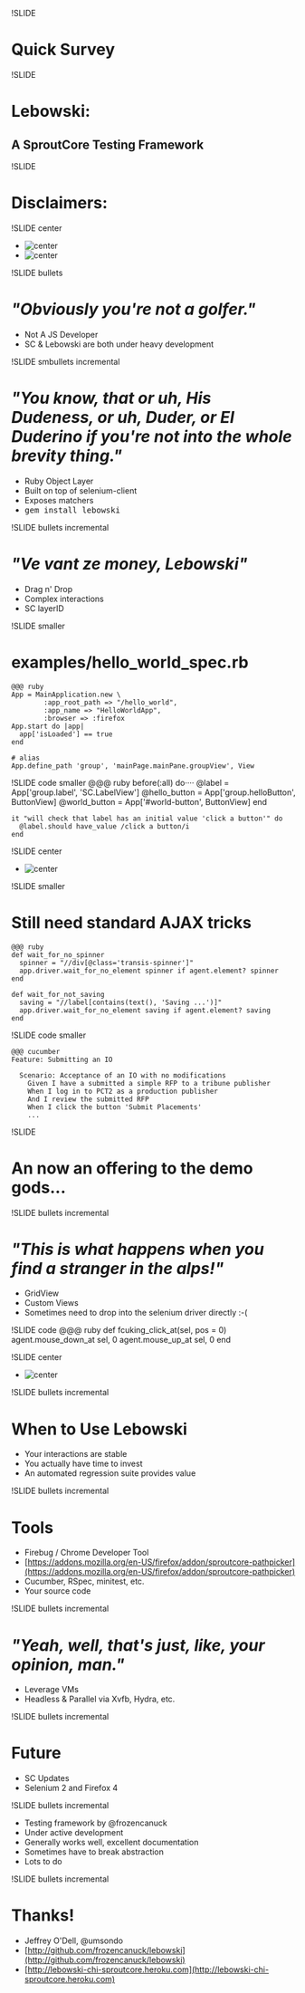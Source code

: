 !SLIDE
# Quick Survey

!SLIDE 
# Lebowski:
## A SproutCore Testing Framework

!SLIDE 
# Disclaimers:

!SLIDE center
* ![center](centro_no.tagline.png)
* ![center](transis_no.tagline.png)

!SLIDE bullets
# _"Obviously you're not a golfer."_
* Not A JS Developer
* SC & Lebowski are both under heavy development

!SLIDE smbullets incremental
# _"You know, that or uh, His Dudeness, or uh, Duder, or El Duderino if you're not into the whole brevity thing."_
* Ruby Object Layer
* Built on top of selenium-client
* Exposes matchers
* <tt>gem install lebowski</tt>

!SLIDE bullets incremental
# _"Ve vant ze money, Lebowski"_
* Drag n' Drop
* Complex interactions
* SC layerID

!SLIDE smaller 
# examples/hello_world_spec.rb
    @@@ ruby
    App = MainApplication.new \
            :app_root_path => "/hello_world",
            :app_name => "HelloWorldApp",
            :browser => :firefox
    App.start do |app|
      app['isLoaded'] == true
    end

    # alias
    App.define_path 'group', 'mainPage.mainPane.groupView', View

!SLIDE code smaller
    @@@ ruby
    before(:all) do····
      @label = App['group.label', 'SC.LabelView']
      @hello_button = App['group.helloButton', ButtonView]
      @world_button = App['#world-button', ButtonView]
    end

    it "will check that label has an initial value 'click a button'" do
      @label.should have_value /click a button/i
    end

!SLIDE center
* ![center](sc-log.jpg)

!SLIDE smaller
# Still need standard AJAX tricks
    @@@ ruby
    def wait_for_no_spinner
      spinner = "//div[@class='transis-spinner']"
      app.driver.wait_for_no_element spinner if agent.element? spinner
    end

    def wait_for_not_saving
      saving = "//label[contains(text(), 'Saving ...')]"
      app.driver.wait_for_no_element saving if agent.element? saving
    end

!SLIDE code smaller

    @@@ cucumber
    Feature: Submitting an IO
    
      Scenario: Acceptance of an IO with no modifications
        Given I have a submitted a simple RFP to a tribune publisher
        When I log in to PCT2 as a production publisher
        And I review the submitted RFP  
        When I click the button 'Submit Placements'
        ...

!SLIDE
# An now an offering to the demo gods...

!SLIDE bullets incremental
# _"This is what happens when you find a stranger in the alps!"_
* GridView
* Custom Views
* Sometimes need to drop into the selenium driver directly :-(

!SLIDE code
    @@@ ruby
    def fcuking_click_at(sel, pos = 0)
      agent.mouse_down_at sel, 0
      agent.mouse_up_at sel, 0
    end

!SLIDE center
* ![center](lebowski-issue.jpg)

!SLIDE bullets incremental
# When to Use Lebowski
* Your interactions are stable
* You actually have time to invest
* An automated regression suite provides value

!SLIDE bullets incremental
# Tools
* Firebug / Chrome Developer Tool
* [https://addons.mozilla.org/en-US/firefox/addon/sproutcore-pathpicker](https://addons.mozilla.org/en-US/firefox/addon/sproutcore-pathpicker)
* Cucumber, RSpec, minitest, etc.
* Your source code

!SLIDE bullets incremental
# _"Yeah, well, that's just, like, your opinion, man."_
* Leverage VMs
* Headless & Parallel via Xvfb, Hydra, etc.

!SLIDE bullets incremental
# Future
* SC Updates
* Selenium 2 and Firefox 4

!SLIDE bullets incremental
* Testing framework by @frozencanuck
* Under active development
* Generally works well, excellent documentation
* Sometimes have to break abstraction
* Lots to do

!SLIDE bullets incremental
# Thanks!
* Jeffrey O'Dell, @umsondo
* [http://github.com/frozencanuck/lebowski](http://github.com/frozencanuck/lebowski)
* [http://lebowski-chi-sproutcore.heroku.com](http://lebowski-chi-sproutcore.heroku.com)
